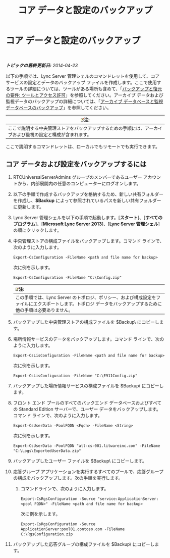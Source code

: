 ﻿---
title: コア データと設定のバックアップ
TOCTitle: コア データと設定のバックアップ
ms:assetid: 278bc95a-7b8d-4e01-a872-a844830459de
ms:mtpsurl: https://technet.microsoft.com/ja-jp/library/Hh202170(v=OCS.15)
ms:contentKeyID: 52056563
ms.date: 05/19/2016
mtps_version: v=OCS.15
ms.translationtype: HT
---

# コア データと設定のバックアップ

 

_**トピックの最終更新日:** 2014-04-23_

以下の手順では、Lync Server 管理シェルのコマンドレットを使用して、コア サービスの設定とデータのバックアップ ファイルを作成します。ここで使用するツールの詳細については、ツールがある場所も含めて、「[バックアップと復元の要件: ツールとアクセス許可](lync-server-2013-backup-and-restoration-requirements-tools-and-permissions.md)」を参照してください。アーカイブ データおよび監視データのバックアップの詳細については、「[アーカイブ データベースと監視データベースのバックアップ](lync-server-2013-backing-up-archiving-and-monitoring-databases.md)」を参照してください。

<table>
<thead>
<tr class="header">
<th><img src="images/Gg412781.note(OCS.15).gif" title="note" alt="note" />注:</th>
</tr>
</thead>
<tbody>
<tr class="odd">
<td>ここで説明する中央管理ストアをバックアップするための手順には、アーカイブおよび監視の設定と構成が含まれます。</td>
</tr>
</tbody>
</table>


ここで説明するコマンドレットは、ローカルでもリモートでも実行できます。

## コア データおよび設定をバックアップするには

1.  RTCUniversalServerAdmins グループのメンバーであるユーザー アカウントから、内部展開内の任意のコンピューターにログオンします。

2.  以下の手順で作成するバックアップを格納するため、新しい共有フォルダーを作成し、**$Backup** によって参照されているパスを新しい共有フォルダーに更新します。

3.  Lync Server 管理シェルを以下の手順で起動します。\[**スタート**\]、\[**すべてのプログラム**\]、\[**Microsoft Lync Server 2013**\]、\[**Lync Server 管理シェル**\] の順にクリックします。

4.  中央管理ストアの構成ファイルをバックアップします。コマンド ラインで、次のように入力します。
    
        Export-CsConfiguration -FileName <path and file name for backup>
    
    次に例を示します。
    
        Export-CsConfiguration -FileName "C:\Config.zip"
    
    <table>
    <thead>
    <tr class="header">
    <th><img src="images/Gg412781.note(OCS.15).gif" title="note" alt="note" />注:</th>
    </tr>
    </thead>
    <tbody>
    <tr class="odd">
    <td>この手順では、Lync Server のトポロジ、ポリシー、および構成設定をファイルにエクスポートします。トポロジ データをバックアップするために他の手順は必要ありません。</td>
    </tr>
    </tbody>
    </table>


5.  バックアップした中央管理ストアの構成ファイルを $Backup\\ にコピーします。

6.  場所情報サービスのデータをバックアップします。コマンド ラインで、次のように入力します。
    
        Export-CsLisConfiguration -FileName <path and file name for backup>
    
    次に例を示します。
    
        Export-CsLisConfiguration -FileName "C:\E911Config.zip"

7.  バックアップした場所情報サービスの構成ファイルを $Backup\\ にコピーします。

8.  フロント エンド プールのすべてのバックエンド データベースおよびすべての Standard Edition サーバーで、ユーザー データをバックアップします。コマンド ラインで、次のように入力します。
    
        Export-CsUserData -PoolFQDN <Fqdn> -FileName <String>
    
    次に例を示します。
    
        Export-CsUserData -PoolFQDN "atl-cs-001.litwareinc.com" -FileName "C:\Logs\ExportedUserData.zip"

9.  バックアップしたユーザー ファイルを $Backup\\ にコピーします。

10. 応答グループ アプリケーションを実行するすべてのプールで、応答グループの構成をバックアップします。次の手順を実行します。
    
    1.  コマンドラインで、次のように入力します。
        
            Export-CsRgsConfiguration -Source "service:ApplicationServer:<pool FQDN>" -FileName <path and file name for backup>
        
        次に例を示します。
        
            Export-CsRgsConfiguration -Source ApplicationServer:pool01.contoso.com -FileName C:\RgsConfiguration.zip

11. バックアップした応答グループの構成ファイルを $Backup\\ にコピーします。


